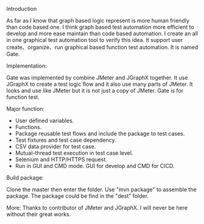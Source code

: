 Introduction

As far as I know that graph based logic represent is more human friendly than code based one. I think graph based test automation more efficient to develop and more ease maintain than code based automation. 
I create an all in one graphical test automation tool to verify this idea. It support user create、organize、run graphical based function test automation. It is named Gate. 

Implementation:

Gate was implemented by combine JMeter and JGraphX together. It use JGraphX to create a test logic flow and it also use many parts of JMeter.
It looks and use like JMeter but it is not just a copy of JMeter. Gate is for function test.

Major function:
- User defined variables.
- Functions.
- Package reusable test flows and include the package to test cases.
- Test fixtures and test case dependency.
- CSV data provider for test case.
- Mutual-thread test execution in test case level.
- Selenium and HTTP/HTTPS request.
- Run in GUI and CMD mode. GUI for develop and CMD for CICD.  

Build package:

Clone the master then enter the folder. Use "mvn package" to assemble the package. The package could be find in the "dest" folder. 

More:
Thanks to contributor of JMeter and JGraphX. I will never be here without their great works. 